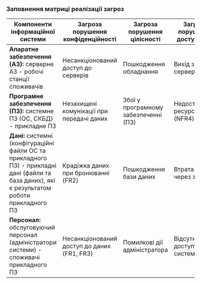 ### Заповнення матриці реалізації загроз
| **Компоненти інформаційної системи**                              | **Загроза порушення конфіденційності**                                                | **Загроза порушення цілісності**                                           | **Загроза порушення доступності**                                   |
|-------------------------------------------------------------------|---------------------------------------------------------------------------------------|----------------------------------------------------------------------------|----------------------------------------------------------------------|
| **Апаратне забезпечення (АЗ):** серверне АЗ - робочі станції споживачів | Несанкціонований доступ до серверів    | Пошкодження обладнання   | Вихід з ладу серверів |
| **Програмне забезпечення (ПЗ):** системне ПЗ (ОС, СКБД) - прикладне ПЗ |Незахищені комунікації при передачі даних | Збої у програмному забезпеченні (ПЗ) | Недоступність ресурсу (NFR4) |
| **Дані:** системні (конфігураційні файли ОС та прикладного ПЗ) - прикладні дані (файли та база даних), які є результатом роботи прикладного ПЗ | Крадіжка даних при бронюванні (FR2)  | Пошкодження бази даних  | Втрата даних через збої      |
| **Персонал:** обслуговуючий персонал (адміністратори системи) - споживачі прикладного ПЗ | Несанкціонований доступ до даних (FR1, FR3)   | Помилкові дії адміністратора |Відсутність доступу до системи |
